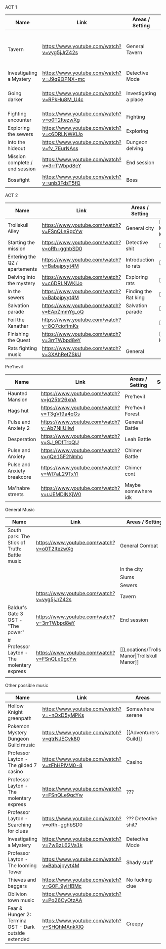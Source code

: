 
ACT 1

| Name                           | Link                                        | Areas / Setting       | Scenes                                              |
| ------------------------------ | ------------------------------------------- | --------------------- | --------------------------------------------------- |
| Tavern                         | https://www.youtube.com/watch?v=vyg5jJrZ42s | General Tavern        | [[The yawning portal]] , [[The yawning portal - 2]] |
| Investigating a Mystery        | https://www.youtube.com/watch?v=J9q9QPNX-mc | Detective Mode        | [[The dock ward]]                                   |
| Going darker                   | https://www.youtube.com/watch?v=RPkHu8M_U4c | Investigating a place | [[Candle Lane]], also after canle lane combat       |
| Fighting encounter             | https://www.youtube.com/watch?v=o0T2ItezwXg | Fighting              |                                                     |
| Exploring the sewers           | https://www.youtube.com/watch?v=c6DRLNWKiJo | Exploring             | [[The Sewers]]                                      |
| Into the hideout               | https://www.youtube.com/watch?v=fv_7EurNAss | Dungeon delving       | [[The Sewers]]                                      |
| Mission complete / end session | https://www.youtube.com/watch?v=3rrTWbpd8eY | End session           |                                                     |
| Bossfight                      | https://www.youtube.com/watch?v=unb3FdsT5fQ | Boss                  | [[The Sewers#Q7]]                                                    |



ACT 2

| Name                          | Link                                              | Areas / Setting      | Scenes                                           |
| ----------------------------- | ------------------------------------------------- | -------------------- | ------------------------------------------------ |
| Trollskull Alley              | https://www.youtube.com/watch?v=FSnQLe9gcYw       | General city         | [[Locations/Trollskull Manor\|Trollskull Manor]] |
| Starting the mission          | https://www.youtube.com/watch?v=oRh-gghbSD0       | Detective shit       | [[WDCW HQ]]                                      |
| Entering the QZ / apartements | https://www.youtube.com/watch?v=Babajpyyt4M       | Introduction to rats | [[Rats - Part 1]]                                |
| Delving into the mystery      | https://www.youtube.com/watch?v=c6DRLNWKiJo       | Exploring rats       | [[Rats - Part 2]]                                |
| In the sewers                 | https://www.youtube.com/watch?v=Babajpyyt4M       | Finding the Rat king | [[Rats - part 3]]                                |
| Salvation parade              | https://www.youtube.com/watch?v=EApZmmYg_oQ       | Salvation parade     | [[Rats - part 3]]                                |
| Foil the Xanathar             | https://www.youtube.com/watch?v=8Q7cioftmKs|                      | [[Rats - part 3]]                                |
| Finishing the Quest           | https://www.youtube.com/watch?v=3rrTWbpd8eY       |                      | [[Return to WDCW HQ]]                            |
| Rats fighting music           | https://www.youtube.com/watch?v=3XAhRetZSkU       | General              |                                                  |


Pre'hevil

| Name                        | Link                                        | Areas / Setting     | Scenes |
| --------------------------- | ------------------------------------------- | ------------------- | ------ |
| Haunted Mansion             | https://www.youtube.com/watch?v=jq25tr26xnA | Pre'hevil           |        |
| Hags hut                    | https://www.youtube.com/watch?v=T3gVt9a4qGs | Pre'hevil Forest    |        |
| Pulse and Anxiety 2         | https://www.youtube.com/watch?v=Ab7NiIUilwI | General Battle      |        |
| Desperation                 | https://www.youtube.com/watch?v=SJ_9DfTrbQU | Leah Battle         |        |
| Pulse and Anxiety           | https://www.youtube.com/watch?v=gQe15F2Nmhc | Chimer Battle       |        |
| Pulse and Anxiety breakcore | https://www.youtube.com/watch?v=Wl7aL29TxYI | Chimer cont         |        |
| Ma'habre streets            | https://www.youtube.com/watch?v=uJEMDlNXjW0 | Maybe somewhere idk |        |



General Music

| Name                                         | Link                                        | Areas / Setting                                  |
| -------------------------------------------- | ------------------------------------------- | ------------------------------------------------ |
| South park: The Stick of Truth: Battle music | https://www.youtube.com/watch?v=o0T2ItezwXg | General Combat                                   |
|                                              |                                             | In the city                                      |
|                                              |                                             | Slums                                            |
|                                              |                                             | Sewers                                           |
|                                              | https://www.youtube.com/watch?v=vyg5jJrZ42s | Tavern                                           |
| Baldur's Gate 3 OST - "The power"            | https://www.youtube.com/watch?v=3rrTWbpd8eY | End session                                      |
| # Professor Layton - The molentary express   | https://www.youtube.com/watch?v=FSnQLe9gcYw | [[Locations/Trollskull Manor\|Trollskull Manor]] |
|                                              |                                             |                                                  |








Other possible music

| Name                                                 | Link                                        | Areas                 |
| ---------------------------------------------------- | ------------------------------------------- | --------------------- |
| Hollow Knight greenpath                              | https://www.youtube.com/watch?v=-nOxD5yMPKs | Somewhere serene      |
| Pokemon Mystery Dungeon Guild music                  | https://www.youtube.com/watch?v=qtrNJECvk80 | [[Adventurers Guild]] |
| Professor Layton - The gilded 7 casino               | https://www.youtube.com/watch?v=zFhHPlVM0-8 | Casino                |
| Professor Layton - The molentary express             | https://www.youtube.com/watch?v=FSnQLe9gcYw | ???                   |
| Professor Layton - Searching for clues               | https://www.youtube.com/watch?v=oRh-gghbSD0 | ??? Detective shit?   |
| Investigating a Mystery                              | https://www.youtube.com/watch?v=7wBzL62Va1k | Detective Mode        |
| Professor Layton - The looming Tower                 | https://www.youtube.com/watch?v=Babajpyyt4M | Shady stuff           |
| Thieves and beggars                                  | https://www.youtube.com/watch?v=G0F_9yiHBMc | No fucking clue       |
| Oblivion town music                                  | https://www.youtube.com/watch?v=Po26CyOtzAA |                       |
| Fear & Hunger 2: Termina OST - Dark outside extended | https://www.youtube.com/watch?v=SHQhMAnkXlQ | Creepy                |
